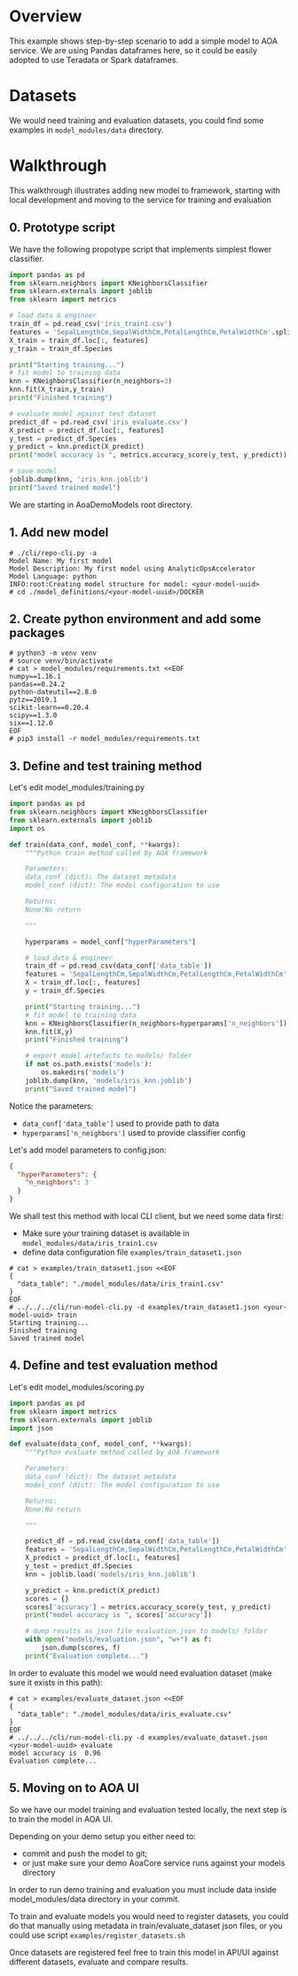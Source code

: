 # Overview
This example shows step-by-step scenario to add a simple model to AOA service. We are using Pandas dataframes here, so it could be easily adopted to use Teradata or Spark dataframes.
# Datasets
We would need training and evaluation datasets, you could find some examples in `model_modules/data` directory.
# Walkthrough
This walkthrough illustrates adding new model to framework, starting with local development and moving to the service for training and evaluation
## 0. Prototype script
We have the following propotype script that implements simplest flower classifier.
```python
import pandas as pd
from sklearn.neighbors import KNeighborsClassifier
from sklearn.externals import joblib
from sklearn import metrics

# load data & engineer
train_df = pd.read_csv('iris_train1.csv')
features = 'SepalLengthCm,SepalWidthCm,PetalLengthCm,PetalWidthCm'.split(',')
X_train = train_df.loc[:, features]
y_train = train_df.Species

print("Starting training...")
# fit model to training data
knn = KNeighborsClassifier(n_neighbors=3)
knn.fit(X_train,y_train)
print("Finished training")

# evaluate model against test dataset
predict_df = pd.read_csv('iris_evaluate.csv')
X_predict = predict_df.loc[:, features]
y_test = predict_df.Species
y_predict = knn.predict(X_predict)
print("model accuracy is ", metrics.accuracy_score(y_test, y_predict))

# save model
joblib.dump(knn, 'iris_knn.joblib')
print("Saved trained model")
```
We are starting in AoaDemoModels root directory.
## 1. Add new model
```console
# ./cli/repo-cli.py -a
Model Name: My first model
Model Description: My first model using AnalyticOpsAccelerator
Model Language: python
INFO:root:Creating model structure for model: <your-model-uuid>
# cd ./model_definitions/<your-model-uuid>/DOCKER
```
## 2. Create python environment and add some packages
```console
# python3 -m venv venv
# source venv/bin/activate
# cat > model_modules/requirements.txt <<EOF
numpy==1.16.1
pandas==0.24.2
python-dateutil==2.8.0
pytz==2019.1
scikit-learn==0.20.4
scipy==1.3.0
six==1.12.0
EOF
# pip3 install -r model_modules/requirements.txt
```
## 3. Define and test training method
Let's edit model_modules/training.py

```python
import pandas as pd
from sklearn.neighbors import KNeighborsClassifier
from sklearn.externals import joblib
import os

def train(data_conf, model_conf, **kwargs):
    """Python train method called by AOA framework

    Parameters:
    data_conf (dict): The dataset metadata
    model_conf (dict): The model configuration to use

    Returns:
    None:No return

    """

    hyperparams = model_conf["hyperParameters"]

    # load data & engineer
    train_df = pd.read_csv(data_conf['data_table'])
    features = 'SepalLengthCm,SepalWidthCm,PetalLengthCm,PetalWidthCm'.split(',')
    X = train_df.loc[:, features]
    y = train_df.Species

    print("Starting training...")
    # fit model to training data
    knn = KNeighborsClassifier(n_neighbors=hyperparams['n_neighbors'])
    knn.fit(X,y)
    print("Finished training")

    # export model artefacts to models/ folder
    if not os.path.exists('models'):
        os.makedirs('models')
    joblib.dump(knn, 'models/iris_knn.joblib')
    print("Saved trained model")
```
Notice the parameters:
- `data_conf['data_table']` used to provide path to data
- `hyperparams['n_neighbors']` used to provide classifier config

Let's add model parameters to config.json:
```json
{
  "hyperParameters": {
    "n_neighbors": 3
  }
}
```
We shall test this method with local CLI client, but we need some data first:
- Make sure your training dataset is available in `model_modules/data/iris_train1.csv`
- define data configuration file `examples/train_dataset1.json`
```console
# cat > examples/train_dataset1.json <<EOF
{
  "data_table": "./model_modules/data/iris_train1.csv"
}
EOF
# ../../../cli/run-model-cli.py -d examples/train_dataset1.json <your-model-uuid> train
Starting training...
Finished training
Saved trained model
```
## 4. Define and test evaluation method
Let's edit model_modules/scoring.py

```python
import pandas as pd
from sklearn import metrics
from sklearn.externals import joblib
import json

def evaluate(data_conf, model_conf, **kwargs):
    """Python evaluate method called by AOA framework

    Parameters:
    data_conf (dict): The dataset metadata
    model_conf (dict): The model configuration to use

    Returns:
    None:No return

    """

    predict_df = pd.read_csv(data_conf['data_table'])
    features = 'SepalLengthCm,SepalWidthCm,PetalLengthCm,PetalWidthCm'.split(',')
    X_predict = predict_df.loc[:, features]
    y_test = predict_df.Species
    knn = joblib.load('models/iris_knn.joblib')

    y_predict = knn.predict(X_predict)
    scores = {}
    scores['accuracy'] = metrics.accuracy_score(y_test, y_predict)
    print("model accuracy is ", scores['accuracy'])

    # dump results as json file evaluation.json to models/ folder
    with open("models/evaluation.json", "w+") as f:
        json.dump(scores, f)
    print("Evaluation complete...")
```
In order to evaluate this model we would need evaluation dataset (make sure it exists in this path):
```console
# cat > examples/evaluate_dataset.json <<EOF
{
  "data_table": "./model_modules/data/iris_evaluate.csv"
}
EOF
# ../../../cli/run-model-cli.py -d examples/evaluate_dataset.json <your-model-uuid> evaluate
model accuracy is  0.96
Evaluation complete...
```
## 5. Moving on to AOA UI
So we have our model training and evaluation tested locally, the next step is to train the model in AOA UI.

Depending on your demo setup you either need to:
- commit and push the model to git; 
- or just make sure your demo AoaCore service runs against your models directory

In order to run demo training and evaluation you must include data inside model_modules/data directory in your commit.

To train and evaluate models you would need to register datasets, you could do that manually using metadata in train/evaluate_dataset json files, or you could use script `examples/register_datasets.sh`

Once datasets are registered feel free to train this model in API/UI against different datasets, evaluate and compare results.